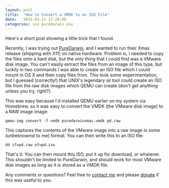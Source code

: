```yaml
---
layout: post
title:  "How to Convert a VMDK to an ISO File"
date:   2015-03-11 17:28:00
categories: iso puredarwin osx
---
```

Here's a short post showing a little trick that I found.

Recently, I was trying out [PureDarwin][1], and I wanted to run their Xmas release (shipping with X11) on native hardware. Problem is, I needed to copy the files onto a hard disk, but the only thing that I could find was a VMware disk image. You can't easily extract the files from an image of this type, but luckily in two commands I was able to create an ISO file which I could mount in OS X and then copy files from. This took some experimentation, but I guessed (correctly!) that UNIX's legendary `dd` tool could create an ISO file from the raw disk images which QEMU can create (don't get anything unless you try, right?).

This was easy because I'd installed QEMU earlier on my system via Homebrew, so it was easy to convert the VMDK (the VMware disk image) to a RAW image image:

    qemu-img convert -f vmdk puredarwinxmas.vmdk pd.raw

This captures the contents of the VMware image into a raw image in some (unbeknownst to me) format. You can then write this to an ISO file:

    dd if=pd.raw of=pd.iso

That's it. You can then mount this ISO, put it up for download, or whatever. This shouldn't be limited to PureDarwin, and should work for most VMware disk images as long as it is stored as a VMDK file.

Any comments or questions? Feel free to [contact me][2] and please [donate][3] if this was useful to you.

[1]: http://www.puredarwin.org "PureDarwin homepage"
[2]: https://sevenbits.github.io/contact.html "Contact Me"
[3]: https://sevenbits.github.io/donate.html "Donate to Me"